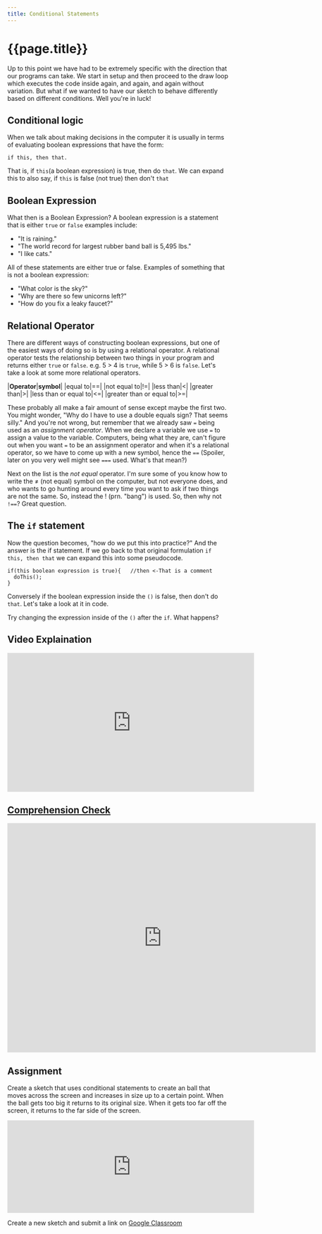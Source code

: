 ```yaml
---
title: Conditional Statements
---
```

# {{page.title}}
Up to this point we have had to be extremely specific with the direction that our programs can take. We start in setup and then proceed to the draw loop which executes the code inside again, and again, and again without variation. But what if we wanted to have our sketch to behave differently based on different conditions. Well you're in luck!

## Conditional logic

When we talk about making decisions in the computer it is usually in terms of evaluating boolean expressions that have the form:
```
if this, then that.
```
That is, if `this`(a boolean expression) is true, then do `that`. We can expand this to also say, if `this` is false (not true) then don't `that`

## Boolean Expression
What then is a Boolean Expression? A boolean expression is a statement that is either `true` or `false` examples include:
- "It is raining."
- "The world record for largest rubber band ball is 5,495 lbs."
- "I like cats."

All of these statements are either true or false. Examples of something that is not a boolean expression:
- "What color is the sky?"
- "Why are there so few unicorns left?"
- "How do you fix a leaky faucet?"

## Relational Operator
There are different ways of constructing boolean expressions, but one of the easiest ways of doing so is by using a relational operator. A relational operator tests the relationship between two things in your program and returns either `true` or `false`. e.g. 5 > 4 is `true`, while 5 > 6 is `false`. Let's take a look at some more relational operators.

|**Operator**|**symbol**|
|equal to|==|
|not equal to|!=|
|less than|<|
|greater than|>|
|less than or equal to|<=|
|greater than or equal to|>=|

These probably all make a fair amount of sense except maybe the first two. You might wonder, "Why do I have to use a double equals sign? That seems silly." And you're not wrong, but remember that we already saw `=` being used as an _assignment operator_. When we declare a variable we use `=` to assign a value to the variable. Computers, being what they are, can't figure out when you want `=` to be an assignment operator and when it's a relational operator, so we have to come up with a new symbol, hence the `==` (Spoiler, later on you very well might see `===` used. What's that mean?)

Next on the list is the _not equal_ operator. I'm sure some of you know how to write the ≠ (not equal) symbol on the computer, but not everyone does, and who wants to go hunting around every time you want to ask if two things are not the same. So, instead the ! (prn. "bang") is used. So, then why not `!==`? Great question.

## The `if` statement
Now the question becomes, "how do we put this into practice?" And the answer is the if statement. If we go back to that original formulation `if this, then that` we can expand this into some pseudocode.
```
if(this boolean expression is true){   //then <-That is a comment
  doThis();
}
```
Conversely if the boolean expression inside the `()` is false, then don't do `that`. Let's take a look at it in code.

<script type="text/p5" data-autoplay data-width="300" data-preview-width="260" data-height="400">
function setup(){
  createCanvas(200, 200);
  background(255);
}

function draw(){
  background(255);
  if(mouseX > width/2){
    fill(255,10,100);
    noStroke();
    ellipse(width/2, height/2, 40, 40);
  }
}
</script>

Try changing the expression inside of the `()` after the `if`. What happens?

## Video Explaination
<iframe width="560" height="315" src="https://www.youtube.com/embed/1Osb_iGDdjk" frameborder="0" allow="autoplay; encrypted-media" allowfullscreen></iframe>

## [Comprehension Check](https://docs.google.com/forms/d/e/1FAIpQLSeHxniZJ5szT7AZboTZmBMbOu5XFylcsr3XyGD5xZvKEpQ_gQ/viewform)
<iframe src="https://docs.google.com/forms/d/e/1FAIpQLSeHxniZJ5szT7AZboTZmBMbOu5XFylcsr3XyGD5xZvKEpQ_gQ/viewform?embedded=true" width="700" height="520" frameborder="0" marginheight="0" marginwidth="0">Loading...</iframe>

## Assignment
Create a sketch that uses conditional statements to create an ball that moves across the screen and increases in size up to a certain point. When the ball gets too big it returns to its original size. When it gets too far off the screen, it returns to the far side of the screen.

<iframe width="560" height="210" frameborder="0" src="https://alpha.editor.p5js.org/embed/HJewtdQwQ"></iframe>

Create a new sketch and submit a link on [Google Classroom](https://classroom.google.com/u/0/c/MTU5OTI3MjEzNTZa/a/MTYyNTYzOTYwODha/details)

